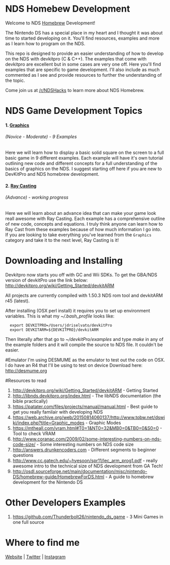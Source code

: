 # NDS Homebew Development
Welcome to NDS [Homebrew](https://en.wikipedia.org/wiki/Nintendo_DS_homebrew) Development!

The Nintendo DS has a special place in my heart and I thought it was about time to started developing on it. You'll find resources, examples and more as I learn how to program on the NDS.

This repo is designed to provide an easier understanding of how to develop on the NDS with devkitpro (C & C++). The examples that come with devkitpro are excellent but in some cases are very one off. Here you'll find examples that are specific to game development. I'll also include as much commented as I see and provide resources to further the understanding of the topic.

Come join us at [/r/NDSHacks](https://www.reddit.com/r/NDSHacks/) to learn more about NDS Homebrew.

# NDS Game Development Topics

#### 1. [Graphics](/examples/Graphics/)
###### *(Novice - Moderate) - 9 Examples*

Here we will learn how to display a basic solid square on the screen to a full basic game in 9 different examples. Each example will have it's own tutorial outlining new code and different concepts for a full understanding of the basics of graphics on the NDS. I suggest starting off here if you are new to DevKitPro and NDS homebrew development.

#### 2. [Ray Casting](/examples/Ray_Casting/)
###### *(Advance) - working progress*

Here we will learn about an advance idea that can make your game look reall awesome with Ray Casting. Each example has a comprehensive outline of new code, concepts and equations. I truly think anyone can learn how to Ray Cast from these examples because of how much information I go into. If you are looking to take everything you've learned from the `Graphics` category and take it to the next level, Ray Casting is it!

# Downloading and Installing
Devkitpro now starts you off with GC and Wii SDKs. To get the GBA/NDS version of devkitPro use the link below:
http://devkitpro.org/wiki/Getting_Started/devkitARM

All projects are currently compiled with 1.50.3 NDS rom tool and devkitARM r45 (latest).

After installing (OSX perl install) it requires you to set up environment variables.
This is what my *~/.bash_profile* looks like:
```
  export DEVKITPRO=/Users/jdriselvato/devkitPro
  export DEVKITARM=${DEVKITPRO}/devkitARM
```

Then literally after that go to *~/devkitPro/examples* and type *make* in any of the example folders and it will compile the source to NDS file. It couldn't be easier.

#Emulator
I'm using DESMUME as the emulator to test out the code on OSX. I do have an R4 that I'll be using to test on device
Download here: http://desmume.org

#Resources to read
1. http://devkitpro.org/wiki/Getting_Started/devkitARM - Getting Started
2. http://libnds.devkitpro.org/index.html - The libNDS documentation (the bible practically)
3. https://patater.com/files/projects/manual/manual.html - Best guide to get you really familair with developing NDS
4. https://web.archive.org/web/20150814060137/http://www.tobw.net/dswiki/index.php?title=Graphic_modes - Graphic Modes
5. https://mtheall.com/vram.html#T0=1&NT0=32&MB0=0&TB0=0&S0=0 - Tool to check VRAM
6. http://www.coranac.com/2009/02/some-interesting-numbers-on-nds-code-size/ - Some interesting numbers on NDS code size
7. http://answers.drunkencoders.com - Different segments to beginner questions
8. http://www.cc.gatech.edu/~hyesoon/spr11/lec_arm_prog1.pdf - really awesome intro to the technical size of NDS development from GA Tech!
9. http://osdl.sourceforge.net/main/documentation/misc/nintendo-DS/homebrew-guide/HomebrewForDS.html - A guide to homebrew development for the Nintendo DS

# Other Developers Examples
1. https://github.com/Thunderbolt26/nintendo_ds_game - 3 Mini Games in one full source

# Where to find me
[Website](http://johnriselvato.com) | [Twitter](http://twitter.com/jdriselvato) | [Instagram](instagram.com/jdriselvato)
